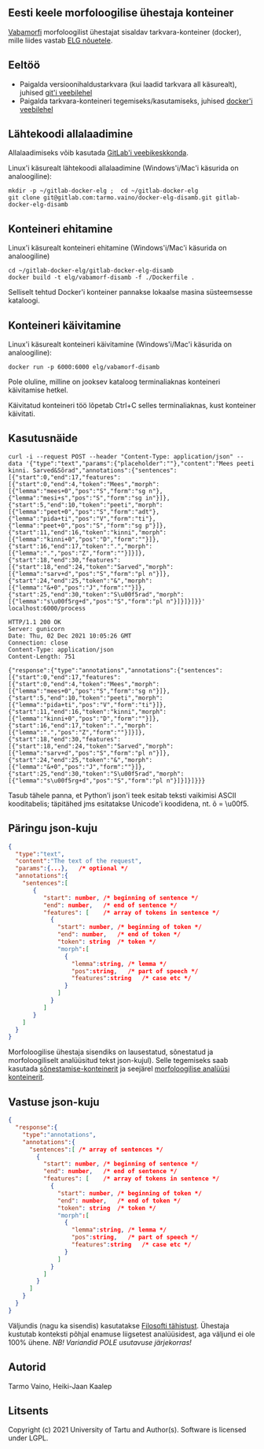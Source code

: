 ## Eesti keele morfoloogilise ühestaja konteiner
[Vabamorfi](https://github.com/Filosoft/vabamorf) morfoloogilist ühestajat sisaldav tarkvara-konteiner (docker),
mille liides vastab [ELG nõuetele](https://european-language-grid.readthedocs.io/en/latest/all/A2_API/LTInternalAPI.htm).

## Eeltöö
* Paigalda versioonihaldustarkvara (kui laadid tarkvara all käsurealt), juhised [git'i veebilehel](https://git-scm.com/)
* Paigalda tarkvara-konteineri tegemiseks/kasutamiseks, juhised [docker'i veebilehel](https://docs.docker.com/)

## Lähtekoodi allalaadimine
Allalaadimiseks võib kasutada [GitLab'i veebikeskkonda](https://gitlab.com/tarmo.vaino/docker-elg-disamb).

Linux'i käsurealt lähtekoodi allalaadimine (Windows'i/Mac'i käsurida on analoogiline):
```commandline
mkdir -p ~/gitlab-docker-elg ;  cd ~/gitlab-docker-elg
git clone git@gitlab.com:tarmo.vaino/docker-elg-disamb.git gitlab-docker-elg-disamb
```

## Konteineri ehitamine
Linux'i käsurealt konteineri ehitamine (Windows'i/Mac'i käsurida on analoogiline)
```commandline
cd ~/gitlab-docker-elg/gitlab-docker-elg-disamb
docker build -t elg/vabamorf-disamb -f ./Dockerfile .
```
Selliselt tehtud Docker'i konteiner pannakse lokaalse masina süsteemsesse kataloogi.

## Konteineri käivitamine
Linux'i käsurealt konteineri käivitamine (Windows'i/Mac'i käsurida on analoogiline):
```commandline
docker run -p 6000:6000 elg/vabamorf-disamb
```
Pole oluline, milline on jooksev kataloog terminaliaknas konteineri käivitamise hetkel.

Käivitatud konteineri töö lõpetab Ctrl+C selles terminaliaknas, kust konteiner käivitati. 

## Kasutusnäide
```commandline
curl -i --request POST --header "Content-Type: application/json" --data '{"type":"text","params":{"placeholder":""},"content":"Mees peeti kinni. Sarved&Sõrad","annotations":{"sentences":[{"start":0,"end":17,"features":[{"start":0,"end":4,"token":"Mees","morph":[{"lemma":"mees+0","pos":"S","form":"sg n"},{"lemma":"mesi+s","pos":"S","form":"sg in"}]},{"start":5,"end":10,"token":"peeti","morph":[{"lemma":"peet+0","pos":"S","form":"adt"},{"lemma":"pida+ti","pos":"V","form":"ti"},{"lemma":"peet+0","pos":"S","form":"sg p"}]},{"start":11,"end":16,"token":"kinni","morph":[{"lemma":"kinni+0","pos":"D","form":""}]},{"start":16,"end":17,"token":".","morph":[{"lemma":".","pos":"Z","form":""}]}]},{"start":18,"end":30,"features":[{"start":18,"end":24,"token":"Sarved","morph":[{"lemma":"sarv+d","pos":"S","form":"pl n"}]},{"start":24,"end":25,"token":"&","morph":[{"lemma":"&+0","pos":"J","form":""}]},{"start":25,"end":30,"token":"S\u00f5rad","morph":[{"lemma":"s\u00f5rg+d","pos":"S","form":"pl n"}]}]}]}}' localhost:6000/process

HTTP/1.1 200 OK
Server: gunicorn
Date: Thu, 02 Dec 2021 10:05:26 GMT
Connection: close
Content-Type: application/json
Content-Length: 751

{"response":{"type":"annotations","annotations":{"sentences":[{"start":0,"end":17,"features":[{"start":0,"end":4,"token":"Mees","morph":[{"lemma":"mees+0","pos":"S","form":"sg n"}]},{"start":5,"end":10,"token":"peeti","morph":[{"lemma":"pida+ti","pos":"V","form":"ti"}]},{"start":11,"end":16,"token":"kinni","morph":[{"lemma":"kinni+0","pos":"D","form":""}]},{"start":16,"end":17,"token":".","morph":[{"lemma":".","pos":"Z","form":""}]}]},{"start":18,"end":30,"features":[{"start":18,"end":24,"token":"Sarved","morph":[{"lemma":"sarv+d","pos":"S","form":"pl n"}]},{"start":24,"end":25,"token":"&","morph":[{"lemma":"&+0","pos":"J","form":""}]},{"start":25,"end":30,"token":"S\u00f5rad","morph":[{"lemma":"s\u00f5rg+d","pos":"S","form":"pl n"}]}]}]}}}
```
Tasub tähele panna, et Python'i json'i teek esitab teksti vaikimisi ASCII kooditabelis; 
täpitähed jms esitatakse Unicode'i koodidena, nt. õ = \u00f5.

## Päringu json-kuju
```json
{
  "type":"text",
  "content":"The text of the request",
  "params":{...},   /* optional */
  "annotations":{
    "sentences":[
       {
          "start": number, /* beginning of sentence */
          "end": number,   /* end of sentence */
          "features": [    /* array of tokens in sentence */
            {
              "start": number, /* beginning of token */
              "end": number,   /* end of token */
              "token": string  /* token */
              "morph":[
                {
                  "lemma":string, /* lemma */
                  "pos":string,   /* part of speech */
                  "features":string   /* case etc */
                }
              ]
            }
          ]
       }
    ]
  }
}
```
Morfoloogilise ühestaja sisendiks on lausestatud, sõnestatud ja morfoloogiliselt analüüsitud tekst json-kujul). 
Selle tegemiseks saab kasutada [sõnestamise-konteinerit](https://gitlab.com/tarmo.vaino/docker-elg-tokenizer)
ja seejärel [morfoloogilise analüüsi konteinerit](https://gitlab.com/tarmo.vaino/docker-elg-morf).


## Vastuse json-kuju
```json
{
  "response":{
    "type":"annotations",
    "annotations":{
      "sentences":[ /* array of sentences */
        {
          "start": number, /* beginning of sentence */
          "end": number,   /* end of sentence */
          "features": [    /* array of tokens in sentence */
            {
              "start": number, /* beginning of token */
              "end": number,   /* end of token */
              "token": string  /* token */
              "morph":[
                {
                  "lemma":string, /* lemma */
                  "pos":string,   /* part of speech */
                  "features":string   /* case etc */
                }
              ]
            }
          ]
        }
      ]
    }
  }
}
```
Väljundis (nagu ka sisendis) kasutatakse [Filosofti tähistust](https://filosoft.ee/html_morf_et/morfoutinfo.html).
Ühestaja kustutab konteksti põhjal enamuse liigsetest analüüsidest, aga väljund ei ole 100% ühene.
*NB! Variandid POLE usutavuse järjekorras!*


## Autorid
Tarmo Vaino, Heiki-Jaan Kaalep
## Litsents
Copyright (c) 2021 University of Tartu and Author(s).
Software is licensed under LGPL.

